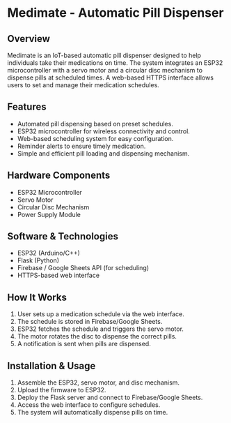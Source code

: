 # Medimate - Automatic Pill Dispenser

## Overview
Medimate is an IoT-based automatic pill dispenser designed to help individuals take their medications on time. The system integrates an ESP32 microcontroller with a servo motor and a circular disc mechanism to dispense pills at scheduled times. A web-based HTTPS interface allows users to set and manage their medication schedules.

## Features
- Automated pill dispensing based on preset schedules.
- ESP32 microcontroller for wireless connectivity and control.
- Web-based scheduling system for easy configuration.
- Reminder alerts to ensure timely medication.
- Simple and efficient pill loading and dispensing mechanism.

## Hardware Components
- ESP32 Microcontroller
- Servo Motor
- Circular Disc Mechanism
- Power Supply Module

## Software & Technologies
- ESP32 (Arduino/C++)
- Flask (Python)
- Firebase / Google Sheets API (for scheduling)
- HTTPS-based web interface

## How It Works
1. User sets up a medication schedule via the web interface.
2. The schedule is stored in Firebase/Google Sheets.
3. ESP32 fetches the schedule and triggers the servo motor.
4. The motor rotates the disc to dispense the correct pills.
5. A notification is sent when pills are dispensed.

## Installation & Usage
1. Assemble the ESP32, servo motor, and disc mechanism.
2. Upload the firmware to ESP32.
3. Deploy the Flask server and connect to Firebase/Google Sheets.
4. Access the web interface to configure schedules.
5. The system will automatically dispense pills on time.
